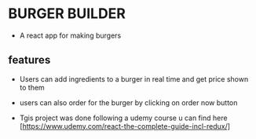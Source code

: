# BURGER BUILDER

- A react app for making burgers

## features
- Users can add ingredients to a burger in real time and get price shown to them
- users can also order for the burger by clicking on order now button

- Tgis  project was done  following a udemy course u can find here [https://www.udemy.com/react-the-complete-guide-incl-redux/] 